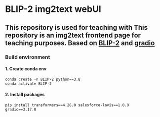 # BLIP-2 img2text webUI

This repository is used for teaching with 
This repository is an img2text frontend page for teaching purposes.
Based on [BLIP-2](https://github.com/salesforce/LAVIS/tree/main/projects/blip2) and [gradio](https://github.com/gradio-app/gradio)
---

### Build environment

#### 1. Create conda env

```shell
conda create -n BLIP-2 python==3.8
conda activate BLIP-2
```

#### 2. Install packages

```shell
pip install transformers==4.26.0 salesforce-lavis==1.0.0 gradio==3.17.0
```
